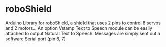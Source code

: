 # roboShield
Arduino Library for roboShield, a shield that uses 2 pins to control 8 servos and 2 motors...
An option Vstamp Text to Speech module can be easily attached to output Natural Text to Speech.  Messages are simply sent out a software Serial port (pin 6, 7)

